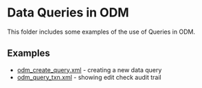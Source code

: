 # Data Queries in ODM 

This folder includes some examples of the use of Queries in ODM.

## Examples 
* [odm_create_query.xml](./odm_create_query.xml) - creating a new data query
* [odm_query_txn.xml](./odm_query_txn.xml) - showing edit check audit trail
